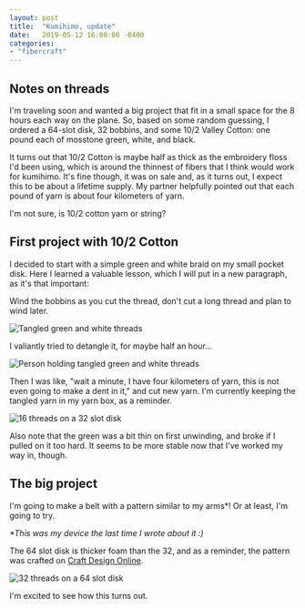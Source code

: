 ```yaml
---
layout: post
title:  "Kumihimo, update"
date:   2019-05-12 16:00:00 -0400
categories: 
- "fibercraft"
---
```


## Notes on threads

I'm traveling soon and wanted a big project that fit in a small space for the 8 hours each way on the plane. So, based on some random guessing, I ordered a 64-slot disk, 32 bobbins, and some 10/2 Valley Cotton: one pound each of mosstone green, white, and black.

It turns out that 10/2 Cotton is maybe half as thick as the embroidery floss I'd been using, which is around the thinnest of fibers that I think would work for kumihimo. It's fine though, it was on sale and, as it turns out, I expect this to be about a lifetime supply. My partner helpfully pointed out that each pound of yarn is about four kilometers of yarn. 

I'm not sure, is 10/2 cotton yarn or string? 

## First project with 10/2 Cotton

I decided to start with a simple green and white braid on my small pocket disk. Here I learned a valuable lesson, which I will put in a new paragraph, as it's that important: 

Wind the bobbins as you cut the thread, don't cut a long thread and plan to wind later. 

![Tangled green and white threads]({{site.url}}{{site.baseurl}}/images/kumihimo_may_12/tangled.jpg "This is what happens when you don't follow that advice.")

I valiantly tried to detangle it, for maybe half an hour...

![Person holding tangled green and white threads]({{site.url}}{{site.baseurl}}/images/kumihimo_may_12/detangling.jpg "Woe is me.")

Then I was like, "wait a minute, I have four kilometers of yarn, this is not even going to make a dent in it," and cut new yarn. I'm currently keeping the tangled yarn in my yarn box, as a reminder. 

![16 threads on a 32 slot disk]({{site.url}}{{site.baseurl}}/images/kumihimo_may_12/16-slot-disk.jpg "Finally set up to braid.")

Also note that the green was a bit thin on first unwinding, and broke if I pulled on it too hard. It seems to be more stable now that I've worked my way in, though. 

## The big project

I'm going to make a belt with a pattern similar to my arms*! Or at least, I'm going to try. 

_*This was my device the last time I wrote about it :)_

The 64 slot disk is thicker foam than the 32, and as a reminder, the pattern was crafted on [Craft Design Online](https://craftdesignonline.com/kumihimo/kongoh-gumi-friendship-bracelets/).

![32 threads on a 64 slot disk]({{site.url}}{{site.baseurl}}/images/kumihimo_may_12/64-slot-disk.jpg "I have no idea how this is going to turn out.")

I'm excited to see how this turns out. 


